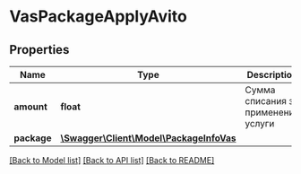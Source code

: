 # VasPackageApplyAvito

## Properties
Name | Type | Description | Notes
------------ | ------------- | ------------- | -------------
**amount** | **float** | Сумма списания за применение услуги | [optional] 
**package** | [**\Swagger\Client\Model\PackageInfoVas**](PackageInfoVas.md) |  | [optional] 

[[Back to Model list]](../../README.md#documentation-for-models) [[Back to API list]](../../README.md#documentation-for-api-endpoints) [[Back to README]](../../README.md)

